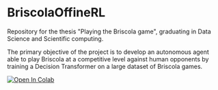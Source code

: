 # BriscolaOffineRL

Repository for the thesis "Playing the Briscola game", graduating in Data Science and Scientific computing.

The primary objective of the project is to develop an autonomous agent able to play Briscola at a competitive level against human opponents by training a Decision Transformer on a large dataset of Briscola games.

<a target="_blank" href="https://colab.research.google.com/github/danielorzan/BriscolaOfflineRL/blob/main/human_play.ipynb">
  <img src="https://colab.research.google.com/assets/colab-badge.svg" alt="Open In Colab"/>
</a>